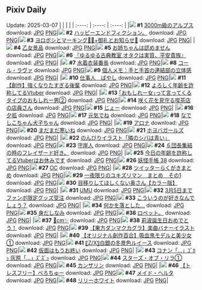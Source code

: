 ## Pixiv Daily
Update: 2025-03-07
|      |      |      |
| :----: | :----: | :----: |
|![](https://pixiv.microyu.workers.dev/c/240x480/img-master/img/2025/03/05/07/30/03/127879336_p0_master1200.jpg) **#1** [3000m級のアルプス](https://www.pixiv.net/artworks/127879336) download: [JPG](https://pixiv.microyu.workers.dev/img-original/img/2025/03/05/07/30/03/127879336_p0.jpg) [PNG](https://pixiv.microyu.workers.dev/img-original/img/2025/03/05/07/30/03/127879336_p0.png)|![](https://pixiv.microyu.workers.dev/c/240x480/img-master/img/2025/03/05/20/08/40/127890775_p0_master1200.jpg) **#2** [ハッピーエンドフィクション。](https://www.pixiv.net/artworks/127890775) download: [JPG](https://pixiv.microyu.workers.dev/img-original/img/2025/03/05/20/08/40/127890775_p0.jpg) [PNG](https://pixiv.microyu.workers.dev/img-original/img/2025/03/05/20/08/40/127890775_p0.png)|![](https://pixiv.microyu.workers.dev/c/240x480/img-master/img/2025/03/05/14/47/13/127886474_p0_master1200.jpg) **#3** [ヨロボシとマーキング🐉💭+御礼とお知らせ🦊](https://www.pixiv.net/artworks/127886474) download: [JPG](https://pixiv.microyu.workers.dev/img-original/img/2025/03/05/14/47/13/127886474_p0.jpg) [PNG](https://pixiv.microyu.workers.dev/img-original/img/2025/03/05/14/47/13/127886474_p0.png)|
|![](https://pixiv.microyu.workers.dev/c/240x480/img-master/img/2025/03/05/20/05/02/127894585_p0_master1200.jpg) **#4** [乙女景品](https://www.pixiv.net/artworks/127894585) download: [JPG](https://pixiv.microyu.workers.dev/img-original/img/2025/03/05/20/05/02/127894585_p0.jpg) [PNG](https://pixiv.microyu.workers.dev/img-original/img/2025/03/05/20/05/02/127894585_p0.png)|![](https://pixiv.microyu.workers.dev/c/240x480/img-master/img/2025/03/06/20/00/04/127925761_p0_master1200.jpg) **#5** [お姉ちゃんは認めません](https://www.pixiv.net/artworks/127925761) download: [JPG](https://pixiv.microyu.workers.dev/img-original/img/2025/03/06/20/00/04/127925761_p0.jpg) [PNG](https://pixiv.microyu.workers.dev/img-original/img/2025/03/06/20/00/04/127925761_p0.png)|![](https://pixiv.microyu.workers.dev/c/240x480/img-master/img/2025/03/05/00/00/36/127870942_p0_master1200.jpg) **#6** [『ゆるゆる古典教室 オタクは実質、平安貴族』](https://www.pixiv.net/artworks/127870942) download: [JPG](https://pixiv.microyu.workers.dev/img-original/img/2025/03/05/00/00/36/127870942_p0.jpg) [PNG](https://pixiv.microyu.workers.dev/img-original/img/2025/03/05/00/00/36/127870942_p0.png)|
|![](https://pixiv.microyu.workers.dev/c/240x480/img-master/img/2025/03/05/00/00/29/127870918_p0_master1200.jpg) **#7** [水着衣装番長](https://www.pixiv.net/artworks/127870918) download: [JPG](https://pixiv.microyu.workers.dev/img-original/img/2025/03/05/00/00/29/127870918_p0.jpg) [PNG](https://pixiv.microyu.workers.dev/img-original/img/2025/03/05/00/00/29/127870918_p0.png)|![](https://pixiv.microyu.workers.dev/c/240x480/img-master/img/2025/03/05/21/34/47/127897660_p0_master1200.jpg) **#8** [コール・ラヴァ](https://www.pixiv.net/artworks/127897660) download: [JPG](https://pixiv.microyu.workers.dev/img-original/img/2025/03/05/21/34/47/127897660_p0.jpg) [PNG](https://pixiv.microyu.workers.dev/img-original/img/2025/03/05/21/34/47/127897660_p0.png)|![](https://pixiv.microyu.workers.dev/c/240x480/img-master/img/2025/03/06/06/00/07/127910558_p0_master1200.jpg) **#9** [個人メモ：手と手首の連結部の立体感](https://www.pixiv.net/artworks/127910558) download: [JPG](https://pixiv.microyu.workers.dev/img-original/img/2025/03/06/06/00/07/127910558_p0.jpg) [PNG](https://pixiv.microyu.workers.dev/img-original/img/2025/03/06/06/00/07/127910558_p0.png)|
|![](https://pixiv.microyu.workers.dev/c/240x480/img-master/img/2025/03/06/20/05/24/127926082_p0_master1200.jpg) **#10** [仕事人＿ばやし](https://www.pixiv.net/artworks/127926082) download: [JPG](https://pixiv.microyu.workers.dev/img-original/img/2025/03/06/20/05/24/127926082_p0.jpg) [PNG](https://pixiv.microyu.workers.dev/img-original/img/2025/03/06/20/05/24/127926082_p0.png)|![](https://pixiv.microyu.workers.dev/c/240x480/img-master/img/2025/03/05/23/05/17/127901340_p0_master1200.jpg) **#11** [【創作】強くなりたすぎる後輩](https://www.pixiv.net/artworks/127901340) download: [JPG](https://pixiv.microyu.workers.dev/img-original/img/2025/03/05/23/05/17/127901340_p0.jpg) [PNG](https://pixiv.microyu.workers.dev/img-original/img/2025/03/05/23/05/17/127901340_p0.png)|![](https://pixiv.microyu.workers.dev/c/240x480/img-master/img/2025/03/05/21/11/37/127896803_p0_master1200.jpg) **#12** [よろしく年齢を詐称してるVtuber](https://www.pixiv.net/artworks/127896803) download: [JPG](https://pixiv.microyu.workers.dev/img-original/img/2025/03/05/21/11/37/127896803_p0.jpg) [PNG](https://pixiv.microyu.workers.dev/img-original/img/2025/03/05/21/11/37/127896803_p0.png)|
|![](https://pixiv.microyu.workers.dev/c/240x480/img-master/img/2025/03/06/20/00/15/127925818_p0_master1200.jpg) **#13** [｢おもしれー女｣って言ってくるタイプのおもしれー男②](https://www.pixiv.net/artworks/127925818) download: [JPG](https://pixiv.microyu.workers.dev/img-original/img/2025/03/06/20/00/15/127925818_p0.jpg) [PNG](https://pixiv.microyu.workers.dev/img-original/img/2025/03/06/20/00/15/127925818_p0.png)|![](https://pixiv.microyu.workers.dev/c/240x480/img-master/img/2025/03/06/21/12/11/127928373_p0_master1200.jpg) **#14** [咲く花を見守る喫茶店の店員さん](https://www.pixiv.net/artworks/127928373) download: [JPG](https://pixiv.microyu.workers.dev/img-original/img/2025/03/06/21/12/11/127928373_p0.jpg) [PNG](https://pixiv.microyu.workers.dev/img-original/img/2025/03/06/21/12/11/127928373_p0.png)|![](https://pixiv.microyu.workers.dev/c/240x480/img-master/img/2025/03/05/02/06/22/127874985_p0_master1200.jpg) **#15** [じょー](https://www.pixiv.net/artworks/127874985) download: [JPG](https://pixiv.microyu.workers.dev/img-original/img/2025/03/05/02/06/22/127874985_p0.jpg) [PNG](https://pixiv.microyu.workers.dev/img-original/img/2025/03/05/02/06/22/127874985_p0.png)|
|![](https://pixiv.microyu.workers.dev/c/240x480/img-master/img/2025/03/05/13/17/41/127884897_p0_master1200.jpg) **#16** [夕呱](https://www.pixiv.net/artworks/127884897) download: [JPG](https://pixiv.microyu.workers.dev/img-original/img/2025/03/05/13/17/41/127884897_p0.jpg) [PNG](https://pixiv.microyu.workers.dev/img-original/img/2025/03/05/13/17/41/127884897_p0.png)|![](https://pixiv.microyu.workers.dev/c/240x480/img-master/img/2025/03/05/22/11/45/127899196_p0_master1200.jpg) **#17** [元気でね](https://www.pixiv.net/artworks/127899196) download: [JPG](https://pixiv.microyu.workers.dev/img-original/img/2025/03/05/22/11/45/127899196_p0.jpg) [PNG](https://pixiv.microyu.workers.dev/img-original/img/2025/03/05/22/11/45/127899196_p0.png)|![](https://pixiv.microyu.workers.dev/c/240x480/img-master/img/2025/03/05/00/01/07/127871012_p0_master1200.jpg) **#18** [なでしこちゃん犬子ちゃん](https://www.pixiv.net/artworks/127871012) download: [JPG](https://pixiv.microyu.workers.dev/img-original/img/2025/03/05/00/01/07/127871012_p0.jpg) [PNG](https://pixiv.microyu.workers.dev/img-original/img/2025/03/05/00/01/07/127871012_p0.png)|
|![](https://pixiv.microyu.workers.dev/c/240x480/img-master/img/2025/03/05/00/18/35/127871990_p0_master1200.jpg) **#19** [アロナ](https://www.pixiv.net/artworks/127871990) download: [JPG](https://pixiv.microyu.workers.dev/img-original/img/2025/03/05/00/18/35/127871990_p0.jpg) [PNG](https://pixiv.microyu.workers.dev/img-original/img/2025/03/05/00/18/35/127871990_p0.png)|![](https://pixiv.microyu.workers.dev/c/240x480/img-master/img/2025/03/06/12/03/48/127915551_p0_master1200.jpg) **#20** [まだまだ寒いね](https://www.pixiv.net/artworks/127915551) download: [JPG](https://pixiv.microyu.workers.dev/img-original/img/2025/03/06/12/03/48/127915551_p0.jpg) [PNG](https://pixiv.microyu.workers.dev/img-original/img/2025/03/06/12/03/48/127915551_p0.png)|![](https://pixiv.microyu.workers.dev/c/240x480/img-master/img/2025/03/05/00/30/02/127872355_p0_master1200.jpg) **#21** [ホヨバガールズ](https://www.pixiv.net/artworks/127872355) download: [JPG](https://pixiv.microyu.workers.dev/img-original/img/2025/03/05/00/30/02/127872355_p0.jpg) [PNG](https://pixiv.microyu.workers.dev/img-original/img/2025/03/05/00/30/02/127872355_p0.png)|
|![](https://pixiv.microyu.workers.dev/c/240x480/img-master/img/2025/03/05/00/39/13/127872707_p0_master1200.jpg) **#22** [のんびりイラスト「隣のシバは青い」](https://www.pixiv.net/artworks/127872707) download: [JPG](https://pixiv.microyu.workers.dev/img-original/img/2025/03/05/00/39/13/127872707_p0.jpg) [PNG](https://pixiv.microyu.workers.dev/img-original/img/2025/03/05/00/39/13/127872707_p0.png)|![](https://pixiv.microyu.workers.dev/c/240x480/img-master/img/2025/03/06/08/59/15/127890572_p0_master1200.jpg) **#23** [守岸人](https://www.pixiv.net/artworks/127890572) download: [JPG](https://pixiv.microyu.workers.dev/img-original/img/2025/03/06/08/59/15/127890572_p0.jpg) [PNG](https://pixiv.microyu.workers.dev/img-original/img/2025/03/06/08/59/15/127890572_p0.png)|![](https://pixiv.microyu.workers.dev/c/240x480/img-master/img/2025/03/05/14/32/31/127886159_p0_master1200.jpg) **#24** [６団長集結の時のフレイザード好き。](https://www.pixiv.net/artworks/127886159) download: [JPG](https://pixiv.microyu.workers.dev/img-original/img/2025/03/05/14/32/31/127886159_p0.jpg) [PNG](https://pixiv.microyu.workers.dev/img-original/img/2025/03/05/14/32/31/127886159_p0.png)|
|![](https://pixiv.microyu.workers.dev/c/240x480/img-master/img/2025/03/06/21/11/10/127928324_p0_master1200.jpg) **#25** [今日の年齢を詐称してるVtuberはお休みです](https://www.pixiv.net/artworks/127928324) download: [JPG](https://pixiv.microyu.workers.dev/img-original/img/2025/03/06/21/11/10/127928324_p0.jpg) [PNG](https://pixiv.microyu.workers.dev/img-original/img/2025/03/06/21/11/10/127928324_p0.png)|![](https://pixiv.microyu.workers.dev/c/240x480/img-master/img/2025/03/06/00/01/49/127903787_p0_master1200.jpg) **#26** [妖怪手帳 38](https://www.pixiv.net/artworks/127903787) download: [JPG](https://pixiv.microyu.workers.dev/img-original/img/2025/03/06/00/01/49/127903787_p0.jpg) [PNG](https://pixiv.microyu.workers.dev/img-original/img/2025/03/06/00/01/49/127903787_p0.png)|![](https://pixiv.microyu.workers.dev/c/240x480/img-master/img/2025/03/05/00/00/18/127870873_p0_master1200.jpg) **#27** [OC](https://www.pixiv.net/artworks/127870873) download: [JPG](https://pixiv.microyu.workers.dev/img-original/img/2025/03/05/00/00/18/127870873_p0.jpg) [PNG](https://pixiv.microyu.workers.dev/img-original/img/2025/03/05/00/00/18/127870873_p0.png)|
|![](https://pixiv.microyu.workers.dev/c/240x480/img-master/img/2025/03/06/00/08/40/127904217_p0_master1200.jpg) **#28** [ツイッターらくがきまとめ](https://www.pixiv.net/artworks/127904217) download: [JPG](https://pixiv.microyu.workers.dev/img-original/img/2025/03/06/00/08/40/127904217_p0.jpg) [PNG](https://pixiv.microyu.workers.dev/img-original/img/2025/03/06/00/08/40/127904217_p0.png)|![](https://pixiv.microyu.workers.dev/c/240x480/img-master/img/2025/03/06/17/04/27/127920916_p0_master1200.jpg) **#29** [一夜限りのユキズリマン　まとめ　その1](https://www.pixiv.net/artworks/127920916) download: [JPG](https://pixiv.microyu.workers.dev/img-original/img/2025/03/06/17/04/27/127920916_p0.jpg) [PNG](https://pixiv.microyu.workers.dev/img-original/img/2025/03/06/17/04/27/127920916_p0.png)|![](https://pixiv.microyu.workers.dev/c/240x480/img-master/img/2025/03/05/00/04/35/127871316_p0_master1200.jpg) **#30** [目移りしてほしくない奥さん【カラー版】](https://www.pixiv.net/artworks/127871316) download: [JPG](https://pixiv.microyu.workers.dev/img-original/img/2025/03/05/00/04/35/127871316_p0.jpg) [PNG](https://pixiv.microyu.workers.dev/img-original/img/2025/03/05/00/04/35/127871316_p0.png)|
|![](https://pixiv.microyu.workers.dev/c/240x480/img-master/img/2025/03/05/00/13/20/127871773_p0_master1200.jpg) **#31** [UMU](https://www.pixiv.net/artworks/127871773) download: [JPG](https://pixiv.microyu.workers.dev/img-original/img/2025/03/05/00/13/20/127871773_p0.jpg) [PNG](https://pixiv.microyu.workers.dev/img-original/img/2025/03/05/00/13/20/127871773_p0.png)|![](https://pixiv.microyu.workers.dev/c/240x480/img-master/img/2025/03/05/10/56/14/127882391_p0_master1200.jpg) **#32** [3月5日までファンボ限定グッズ受注](https://www.pixiv.net/artworks/127882391) download: [JPG](https://pixiv.microyu.workers.dev/img-original/img/2025/03/05/10/56/14/127882391_p0.jpg) [PNG](https://pixiv.microyu.workers.dev/img-original/img/2025/03/05/10/56/14/127882391_p0.png)|![](https://pixiv.microyu.workers.dev/c/240x480/img-master/img/2025/03/06/17/04/58/127920924_p0_master1200.jpg) **#33** [こういうのが好きなんでしょう？](https://www.pixiv.net/artworks/127920924) download: [JPG](https://pixiv.microyu.workers.dev/img-original/img/2025/03/06/17/04/58/127920924_p0.jpg) [PNG](https://pixiv.microyu.workers.dev/img-original/img/2025/03/06/17/04/58/127920924_p0.png)|
|![](https://pixiv.microyu.workers.dev/c/240x480/img-master/img/2025/03/06/00/00/41/127903634_p0_master1200.jpg) **#34** [何かを落とした...](https://www.pixiv.net/artworks/127903634) download: [JPG](https://pixiv.microyu.workers.dev/img-original/img/2025/03/06/00/00/41/127903634_p0.jpg) [PNG](https://pixiv.microyu.workers.dev/img-original/img/2025/03/06/00/00/41/127903634_p0.png)|![](https://pixiv.microyu.workers.dev/c/240x480/img-master/img/2025/03/05/01/13/59/127873778_p0_master1200.jpg) **#35** [身だしなみ](https://www.pixiv.net/artworks/127873778) download: [JPG](https://pixiv.microyu.workers.dev/img-original/img/2025/03/05/01/13/59/127873778_p0.jpg) [PNG](https://pixiv.microyu.workers.dev/img-original/img/2025/03/05/01/13/59/127873778_p0.png)|![](https://pixiv.microyu.workers.dev/c/240x480/img-master/img/2025/03/05/10/35/08/127882042_p0_master1200.jpg) **#36** [ロペット。](https://www.pixiv.net/artworks/127882042) download: [JPG](https://pixiv.microyu.workers.dev/img-original/img/2025/03/05/10/35/08/127882042_p0.jpg) [PNG](https://pixiv.microyu.workers.dev/img-original/img/2025/03/05/10/35/08/127882042_p0.png)|
|![](https://pixiv.microyu.workers.dev/c/240x480/img-master/img/2025/03/05/20/53/21/127896022_p0_master1200.jpg) **#37** [💜cm✨](https://www.pixiv.net/artworks/127896022) download: [JPG](https://pixiv.microyu.workers.dev/img-original/img/2025/03/05/20/53/21/127896022_p0.jpg) [PNG](https://pixiv.microyu.workers.dev/img-original/img/2025/03/05/20/53/21/127896022_p0.png)|![](https://pixiv.microyu.workers.dev/c/240x480/img-master/img/2025/03/05/00/00/38/127870949_p0_master1200.jpg) **#38** [莉波誕生日おめでとう！](https://www.pixiv.net/artworks/127870949) download: [JPG](https://pixiv.microyu.workers.dev/img-original/img/2025/03/05/00/00/38/127870949_p0.jpg) [PNG](https://pixiv.microyu.workers.dev/img-original/img/2025/03/05/00/00/38/127870949_p0.png)|![](https://pixiv.microyu.workers.dev/c/240x480/img-master/img/2025/03/05/20/11/22/127894773_p0_master1200.jpg) **#39** [【東方ダンマクカグラ】楽曲バナーイラスト](https://www.pixiv.net/artworks/127894773) download: [JPG](https://pixiv.microyu.workers.dev/img-original/img/2025/03/05/20/11/22/127894773_p0.jpg) [PNG](https://pixiv.microyu.workers.dev/img-original/img/2025/03/05/20/11/22/127894773_p0.png)|
|![](https://pixiv.microyu.workers.dev/c/240x480/img-master/img/2025/03/06/19/41/18/127925238_p0_master1200.jpg) **#40** [【オリジナル創作百合】吸血鬼モデルと美少女①](https://www.pixiv.net/artworks/127925238) download: [JPG](https://pixiv.microyu.workers.dev/img-original/img/2025/03/06/19/41/18/127925238_p0.jpg) [PNG](https://pixiv.microyu.workers.dev/img-original/img/2025/03/06/19/41/18/127925238_p0.png)|![](https://pixiv.microyu.workers.dev/c/240x480/img-master/img/2025/03/05/00/03/19/127871220_p0_master1200.jpg) **#41** [〖Z/X〗白銀の冬景色ルイース](https://www.pixiv.net/artworks/127871220) download: [JPG](https://pixiv.microyu.workers.dev/img-original/img/2025/03/05/00/03/19/127871220_p0.jpg) [PNG](https://pixiv.microyu.workers.dev/img-original/img/2025/03/05/00/03/19/127871220_p0.png)|![](https://pixiv.microyu.workers.dev/c/240x480/img-master/img/2025/03/06/18/19/27/127922823_p0_master1200.jpg) **#42** [仮面はもうお終い](https://www.pixiv.net/artworks/127922823) download: [JPG](https://pixiv.microyu.workers.dev/img-original/img/2025/03/06/18/19/27/127922823_p0.jpg) [PNG](https://pixiv.microyu.workers.dev/img-original/img/2025/03/06/18/19/27/127922823_p0.png)|
|![](https://pixiv.microyu.workers.dev/c/240x480/img-master/img/2025/03/05/19/11/59/127892833_p0_master1200.jpg) **#43** [コナン「…」ｺﾞﾎｯ   灰原「…」ｽﾞｽﾞｯ](https://www.pixiv.net/artworks/127892833) download: [JPG](https://pixiv.microyu.workers.dev/img-original/img/2025/03/05/19/11/59/127892833_p0.jpg) [PNG](https://pixiv.microyu.workers.dev/img-original/img/2025/03/05/19/11/59/127892833_p0.png)|![](https://pixiv.microyu.workers.dev/c/240x480/img-master/img/2025/03/05/01/32/57/127874292_p0_master1200.jpg) **#44** [スターズ・オブ・リラ①](https://www.pixiv.net/artworks/127874292) download: [JPG](https://pixiv.microyu.workers.dev/img-original/img/2025/03/05/01/32/57/127874292_p0.jpg) [PNG](https://pixiv.microyu.workers.dev/img-original/img/2025/03/05/01/32/57/127874292_p0.png)|![](https://pixiv.microyu.workers.dev/c/240x480/img-master/img/2025/03/06/00/00/26/127903581_p0_master1200.jpg) **#45** [カンザリン](https://www.pixiv.net/artworks/127903581) download: [JPG](https://pixiv.microyu.workers.dev/img-original/img/2025/03/06/00/00/26/127903581_p0.jpg) [PNG](https://pixiv.microyu.workers.dev/img-original/img/2025/03/06/00/00/26/127903581_p0.png)|
|![](https://pixiv.microyu.workers.dev/c/240x480/img-master/img/2025/03/05/00/04/45/127871332_p0_master1200.jpg) **#46** [【トレスフリー】べろちゅー](https://www.pixiv.net/artworks/127871332) download: [JPG](https://pixiv.microyu.workers.dev/img-original/img/2025/03/05/00/04/45/127871332_p0.jpg) [PNG](https://pixiv.microyu.workers.dev/img-original/img/2025/03/05/00/04/45/127871332_p0.png)|![](https://pixiv.microyu.workers.dev/c/240x480/img-master/img/2025/03/05/19/57/00/127894203_p0_master1200.jpg) **#47** [メイド・ヘルタ](https://www.pixiv.net/artworks/127894203) download: [JPG](https://pixiv.microyu.workers.dev/img-original/img/2025/03/05/19/57/00/127894203_p0.jpg) [PNG](https://pixiv.microyu.workers.dev/img-original/img/2025/03/05/19/57/00/127894203_p0.png)|![](https://pixiv.microyu.workers.dev/c/240x480/img-master/img/2025/03/06/01/34/35/127906874_p0_master1200.jpg) **#48** [リリーホワイト](https://www.pixiv.net/artworks/127906874) download: [JPG](https://pixiv.microyu.workers.dev/img-original/img/2025/03/06/01/34/35/127906874_p0.jpg) [PNG](https://pixiv.microyu.workers.dev/img-original/img/2025/03/06/01/34/35/127906874_p0.png)|
